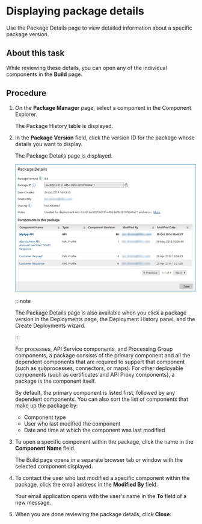 # Displaying package details 

<head>
  <meta name="guidename" content="Integration"/>
  <meta name="context" content="GUID-42deef40-9e54-407c-a568-42cfbd0da426"/>
</head>


Use the Package Details page to view detailed information about a specific package version.

## About this task

While reviewing these details, you can open any of the individual components in the **Build** page.

## Procedure

1. On the **Package Manager** page, select a component in the Component Explorer.

    The Package History table is displayed.

2. In the **Package Version** field, click the version ID for the package whose details you want to display.

    The Package Details page is displayed.

    ![Package Details page.](../Images/deploy-pg-package-details.jpg)

    :::note 
    
    The Package Details page is also available when you click a package version in the Deployments page, the Deployment History panel, and the Create Deployments wizard.

    :::

    For processes, API Service components, and Processing Group components, a package consists of the primary component and all the dependent components that are required to support that component \(such as subprocesses, connectors, or maps\). For other deployable components \(such as certificates and API Proxy components\), a package is the component itself.

    By default, the primary component is listed first, followed by any dependent components. You can also sort the list of components that make up the package by:

    - Component type
    - User who last modified the component
    - Date and time at which the component was last modified

3. To open a specific component within the package, click the name in the **Component Name** field.

    The Build page opens in a separate browser tab or window with the selected component displayed.

4. To contact the user who last modified a specific component within the package, click the email address in the **Modified By** field.

    Your email application opens with the user's name in the **To** field of a new message.

5. When you are done reviewing the package details, click **Close**.
